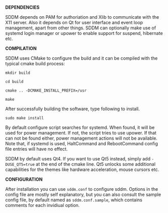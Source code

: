 __DEPENDENCIES__

SDDM depends on PAM for authoriation and Xlib to communicate with the X11 server. Also it depends on Qt for user interface and event loop management, apart from other things. SDDM can optionally make use of systemd login manager or upower to enable support for suspend, hibernate etc.

__COMPILATION__

SDDM uses CMake to configure the build and it can be compiled with the typical cmake build process:

`mkdir build`

`cd build`

`cmake .. -DCMAKE_INSTALL_PREFIX=/usr`

`make`

After successfully building the software, type following to install.

`sudo make install`

By default configure script searches for systemd. When found, it will be used for power management. If not, the script tries to use upower. If that can not be found either, power management actions will not be available. Note that, if systemd is used, HaltCommand and RebootCommand config file entries will have no effect.

SDDM by default uses Qt4. If you want to use Qt5 instead, simply add `-DUSE_QT5=true` at the end of the cmake line. Qt5 unlocks some additional capabilities for the themes like hardware acceleration, mouse cursors etc.

__CONFIGURATION__

After installation you can use `sddm.conf` to configure sddm. Options in the config file are mostly self explanatory, but you can also consult the sample config file, by default named as `sddm.conf.sample`, which contains comments for each invidiual option.
